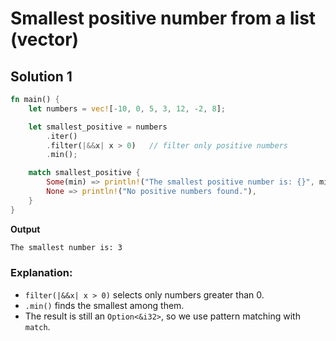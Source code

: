 # Smallest positive number from a list (vector)



## Solution 1

```rust
fn main() {
    let numbers = vec![-10, 0, 5, 3, 12, -2, 8];

    let smallest_positive = numbers
        .iter()
        .filter(|&&x| x > 0)   // filter only positive numbers
        .min();

    match smallest_positive {
        Some(min) => println!("The smallest positive number is: {}", min),
        None => println!("No positive numbers found."),
    }
}
```

**Output**

```cmd
The smallest number is: 3
```



### Explanation:

- `filter(|&&x| x > 0)` selects only numbers greater than 0.
- `.min()` finds the smallest among them.
- The result is still an `Option<&i32>`, so we use pattern matching with `match`.
